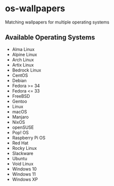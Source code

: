 # os-wallpapers

Matching wallpapers for multiple operating systems

## Available Operating Systems

- Alma Linux
- Alpine Linux
- Arch Linux
- Artix Linux
- Bedrock Linux
- CentOS
- Debian
- Fedora >= 34
- Fedora <= 33
- FreeBSD
- Gentoo
- Linux
- macOS
- Manjaro
- NixOS
- openSUSE
- Pop! OS
- Raspberry Pi OS
- Red Hat
- Rocky Linux
- Slackware
- Ubuntu
- Void Linux
- Windows 10
- Windows 11
- Windows XP
